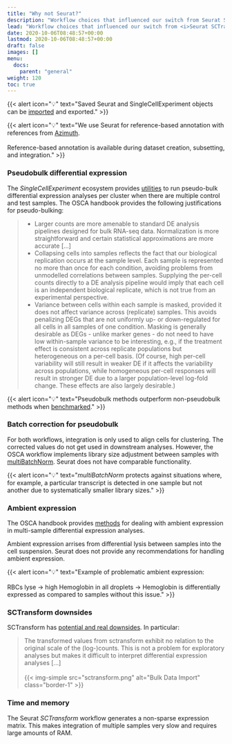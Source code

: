 ```yaml
---
title: "Why not Seurat?"
description: "Workflow choices that influenced our switch from Seurat SCTransform to the Bioconductor SingleCellExperiment ecosystem."
lead: "Workflow choices that influenced our switch from <i>Seurat SCTransform</i> to the Bioconductor <i>SingleCellExperiment</i> ecosystem."
date: 2020-10-06T08:48:57+00:00
lastmod: 2020-10-06T08:48:57+00:00
draft: false
images: []
menu:
  docs:
    parent: "general"
weight: 120
toc: true
---
```


{{< alert icon="💡" text="Saved Seurat and SingleCellExperiment objects can be <a href='http://localhost:1313/docs/single-cell/add-dataset/'>imported</a> and exported." >}}

{{< alert icon="💡" text="We use Seurat for reference-based annotation with references from <a href='https://azimuth.hubmapconsortium.org/references/'>Azimuth</a>.</br></br> Reference-based annotation is available during dataset creation, subsetting, and integration." >}}


### Pseudobulk differential expression

The *SingleCellExperiment* ecosystem provides [utilities](http://bioconductor.org/books/release/OSCA/multi-sample-comparisons.html) to run pseudo-bulk differential expression analyses per cluster when there are multiple control and test samples. The OSCA handbook provides the following justifications for pseudo-bulking:

> * Larger counts are more amenable to standard DE analysis pipelines designed for bulk RNA-seq data. Normalization is more straightforward and certain statistical approximations are more accurate [...] 
> * Collapsing cells into samples reflects the fact that our biological replication occurs at the sample level. Each sample is represented no more than once for each condition, avoiding problems from unmodelled correlations between samples. Supplying the per-cell counts directly to a DE analysis pipeline would imply that each cell is an independent biological replicate, which is not true from an experimental perspective.
> * Variance between cells within each sample is masked, provided it does not affect variance across (replicate) samples. This avoids penalizing DEGs that are not uniformly up- or down-regulated for all cells in all samples of one condition. Masking is generally desirable as DEGs - unlike marker genes - do not need to have low within-sample variance to be interesting, e.g., if the treatment effect is consistent across replicate populations but heterogeneous on a per-cell basis. (Of course, high per-cell variability will still result in weaker DE if it affects the variability across populations, while homogeneous per-cell responses will result in stronger DE due to a larger population-level log-fold change. These effects are also largely desirable.)

{{< alert icon="💡" text="Pseudobulk methods outperform non-pseudobulk methods when <a href='https://www.biorxiv.org/content/biorxiv/early/2019/07/26/713412.full.pdf'>benchmarked</a>." >}}

### Batch correction for pseudobulk

For both workflows, integration is only used to align cells for clustering. The corrected values do not get used in downstream analyses. However, the OSCA workflow implements library size adjustment between samples with [multiBatchNorm](http://bioconductor.org/books/release/OSCA/integrating-datasets.html). Seurat does not have comparable functionality.


{{< alert icon="💡" text="<i>multiBatchNorm</i> protects against situations where, for example, a particular transcript is detected in one sample but not another due to systematically smaller library sizes." >}}


### Ambient expression

The OSCA handbook provides [methods](http://bioconductor.org/books/release/OSCA/multi-sample-comparisons.html#ambient-problems) for dealing with ambient expression in multi-sample differential expression analyses.

Ambient expression arrises from differential lysis between samples into the cell suspension. Seurat does not provide any recommendations for handling ambient expression.

{{< alert icon="💡" text="Example of problematic ambient expression:</br></br> RBCs lyse → high Hemoglobin in all droplets → Hemoglobin is differentially expressed as compared to samples without this issue." >}}


### SCTransform downsides

SCTransform has [potential and real downsides](https://ltla.github.io/SingleCellThoughts/general/transformation.html). In particular:

> The transformed values from sctransform exhibit no relation to the original scale of the (log-)counts. This is not a problem for exploratory analyses but makes it difficult to interpret differential expression analyses [...]</br></br>
> {{< img-simple src="sctransform.png" alt="Bulk Data Import" class="border-1" >}}


### Time and memory

The Seurat *SCTransform* workflow generates a non-sparse expression matrix. This makes integration of multiple samples very slow and requires large amounts of RAM.